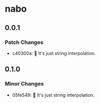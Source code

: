 # nabo

## 0.0.1

### Patch Changes

- c40300a: 🧵 It's just string interpolation.

## 0.1.0

### Minor Changes

- 05fe549: 🧵 It's just string interpolation.
